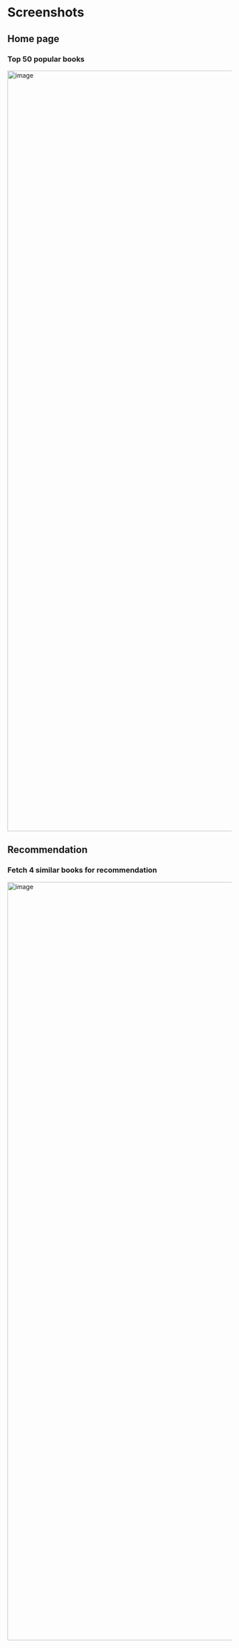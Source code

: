 # Screenshots

## Home page
### Top 50 popular books
<img width="1708" alt="image" src="https://github.com/diptimishra07/book_recommendation/assets/164280243/5ad19356-47ee-4894-af7a-d497a2be6bd0">


## Recommendation

### Fetch 4 similar books for recommendation
<img width="1703" alt="image" src="https://github.com/diptimishra07/book_recommendation/assets/164280243/f8c6c09c-4855-4735-8be8-35555a9d56ab">

